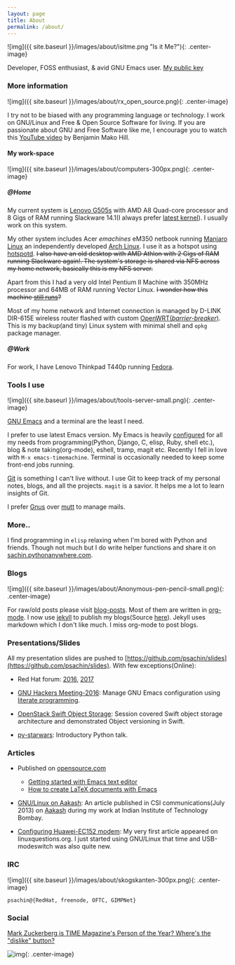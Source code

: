 ```yaml
---
layout: page
title: About
permalink: /about/
---
```


![img]({{ site.baseurl }}/images/about/isitme.png "Is it Me?"){: .center-image}

Developer, FOSS enthusiast, & avid GNU Emacs
user.
[My public key](http://pgp.mit.edu/pks/lookup?search=psachin&op=index)

### More information

![img]({{ site.baseurl }}/images/about/rx_open_source.png){: .center-image}

I try not to be biased with any programming language or technology. I
work on GNU/Linux and Free & Open Source Software for living. If you
are passionate about GNU and Free Software like me, I encourage you to
watch
this [YouTube video](https://www.youtube.com/watch?v=Er1pM9suxvE) by
Benjamin Mako Hill.

#### My work-space

![img]({{ site.baseurl }}/images/about/computers-300px.png){: .center-image}

##### @Home

My current system is [Lenovo
G505s](https://plus.google.com/photos/photo/113870692888444102463/6355020254313100738?icm=false&sqid=104043194426129544738&ssid=2c4bb3f4-0eed-4d83-9385-eb6e51a01dc9)
with AMD A8 Quad-core processor and 8 Gigs of RAM running Slackware
14.1(I always prefer [latest
kernel](https://github.com/psachin/bash_scripts/blob/master/build_my_kernel.sh)).
I usually work on this system.

My other system includes Acer _emachines_ eM350 netbook running
[Manjaro Linux](https://manjaro.org/) an independently developed [Arch
Linux](https://www.archlinux.org/). I use it as a hotspot using
[hotspotd](https://github.com/psachin/hotspotd). ~~I also have an old
desktop with AMD Athlon with 2 Gigs of RAM running Slackware again!.
The system's storage is shared via NFS across my home network,
basically this is my NFS server.~~

Apart from this I had a very old Intel Pentium II Machine with 350MHz
processor and 64MB of RAM running Vector Linux. ~~I wonder how this
machine [still
runs](https://plus.google.com/+Sachinp/posts/UMCp3L6NiAn?pid=5864821069617337218&oid=113870692888444102463)?~~

Most of my home network and Internet connection is managed by D-LINK
DIR-615E wireless router flashed with custom
[OpenWRT(_barrier-breaker_)](https://openwrt.org/). This is my
backup(and tiny) Linux system with minimal shell and `opkg` package
manager.

##### @Work

For work, I have Lenovo Thinkpad T440p running
[Fedora](https://getfedora.org/).

### Tools I use

![img]({{ site.baseurl }}/images/about/tools-server-small.png){: .center-image}

[GNU Emacs](https://www.gnu.org/software/emacs/) and a terminal are
the least I need.

I prefer to use latest Emacs version. My Emacs is heavily
[configured](https://github.com/psachin/.emacs.d) for all my needs
from programming(Python, Django, C, elisp, Ruby, shell etc.), blog &
note taking(org-mode), eshell, tramp, magit etc. Recently I fell in
love with `M-x emacs-timemachine`. Terminal is occasionally needed to
keep some front-end jobs running.

[Git](http://git-scm.com) is something I can't live without. I use Git
to keep track of my personal notes, blogs, and all the projects.
`magit` is a savior. It helps me a lot to learn insights of Git.

I prefer [Gnus](https://www.emacswiki.org/emacs/GnusTutorial) over
[mutt](http://www.mutt.org/) to manage mails.

### More..

I find programming in `elisp` relaxing when I'm bored with Python and
friends. Though not much but I do write helper functions and share it
on [sachin.pythonanywhere.com](http://sachin.pythonanywhere.com).

### Blogs

![img]({{ site.baseurl }}/images/about/Anonymous-pen-pencil-small.png){: .center-image}

For raw/old posts please
visit [blog-posts](https://github.com/psachin/blog-posts). Most of
them are written in [org-mode](http://orgmode.org/). I now
use [jekyll](https://jekyllrb.com/) to publish my
blogs(Source [here](https://github.com/psachin/psachin.github.io)).
Jekyll uses markdown which I don't like much. I miss org-mode to post
blogs.

### Presentations/Slides

All my presentation slides are pushed to
[https://github.com/psachin/slides](https://github.com/psachin/slides).
With few exceptions(Online):

* Red Hat forum: [2016](http://redhat.slides.com/psachin/rh-forum-2016), [2017](https://github.com/psachin/slides/blob/master/RH-forum/RedHatCloudForms-2017-Sachin.pdf)

* [GNU Hackers Meeting-2016](http://psachin.github.io/.emacs.d/):
  Manage GNU Emacs configuration using [literate
  programming](http://orgmode.org/worg/org-contrib/babel/intro.html).

* [OpenStack Swift Object
  Storage](http://redhat.slides.com/psachin/rhosp-swift-2016): Session
  covered Swift object storage architecture and demonstrated Object
  versioning in Swift.

* [py-starwars](http://psachin.github.io/py-starwars/): Introductory
  Python talk.

### Articles

* Published on [opensource.com](https://opensource.com/)
  * [Getting started with Emacs text editor](https://opensource.com/life/16/2/intro-to-emacs)
  * [How to create LaTeX documents with Emacs](https://opensource.com/article/18/4/how-create-latex-documents-emacs)

* [GNU/Linux on Aakash](http://www.csi-india.org/communications/CSIC%20July%202013.pdf):
  An article published in CSI communications(July 2013)
  on [Aakash](http://aakashlabs.org/gnu/) during my work at Indian
  Institute of Technology Bombay.

* [Configuring Huawei-EC152
  modem](http://www.linuxquestions.org/linux/answers/hardware/configuring_huaweiec152_modem):
  My very first article appeared on linuxquestions.org. I just started using
  GNU/Linux that time and USB-modeswitch was also quite new.

### IRC

![img]({{ site.baseurl }}/images/about/skogskanten-300px.png){: .center-image}

  `psachin@{RedHat, freenode, OFTC, GIMPNet}`

### Social

[Mark Zuckerberg is TIME Magazine's Person of the Year? Where's the
"dislike" button?](http://www.fsf.org/fb)

![img](http://static.fsf.org/nosvn/no-facebook-me.png "Not f'd — you won't find me on Facebook"){:
.center-image}

